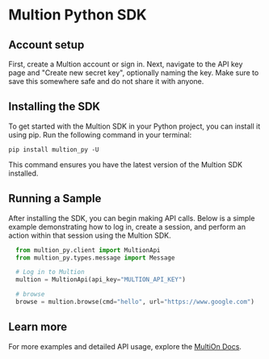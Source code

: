 # Multion Python SDK

## Account setup 
First, create a Multion account or sign in. Next, navigate to the API key page and "Create new secret key", optionally naming the key. Make sure to save this somewhere safe and do not share it with anyone.

## Installing the SDK
To get started with the Multion SDK in your Python project, you can install it using pip. Run the following command in your terminal:

```shell
pip install multion_py -U
```

This command ensures you have the latest version of the Multion SDK installed.

## Running a Sample
After installing the SDK, you can begin making API calls. Below is a simple example demonstrating how to log in, create a session, and perform an action within that session using the Multion SDK.

```python
  from multion_py.client import MultionApi
  from multion_py.types.message import Message

  # Log in to Multion
  multion = MultionApi(api_key="MULTION_API_KEY")

  # browse 
  browse = multion.browse(cmd="hello", url="https://www.google.com")

```

## Learn more
For more examples and detailed API usage, explore the [MultiOn Docs]().